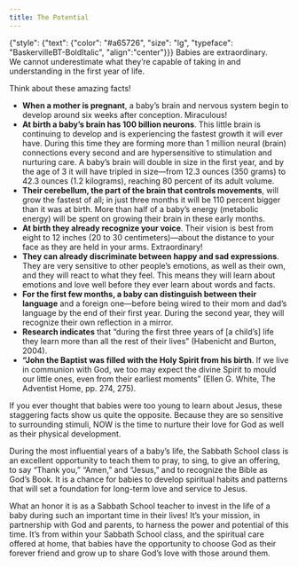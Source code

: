 ```yaml
---
title: The Potential
---
```


{"style": {"text": {"color": "#a65726", "size": "lg", "typeface": "BaskervilleBT-BoldItalic", "align":"center"}}}
Babies are extraordinary.\
We cannot underestimate what they’re capable of taking in and understanding in the first year of life.

Think about these amazing facts!

+ **When a mother is pregnant**, a baby’s brain and nervous system begin to develop around six weeks after conception. Miraculous!
+ **At birth a baby’s brain has 100 billion neurons**. This little brain is continuing to develop and is experiencing the fastest growth it will ever have. During this time they are forming more than 1 million neural (brain) connections every second and are hypersensitive to stimulation and nurturing care. A baby’s brain will double in size in the first year, and by the age of 3 it will have tripled in size—from 12.3 ounces (350 grams) to 42.3 ounces (1.2 kilograms), reaching 80 percent of its adult volume.
+ **Their cerebellum, the part of the brain that controls movements**, will grow the fastest of all; in just three months it will be 110 percent bigger than it was at birth. More than half of a baby’s energy (metabolic energy) will be spent on growing their brain in these early months.
+ **At birth they already recognize your voice**. Their vision is best from eight to 12 inches (20 to 30 centimeters)—about the distance to your face as they are held in your arms. Extraordinary!
+ **They can already discriminate between happy and sad expressions**. They are very sensitive to other people’s emotions, as well as their own, and they will react to what they feel. This means they will learn about emotions and love well before they ever learn about words and facts.
+ **For the first few months, a baby can distinguish between their language** and a foreign one—before being wired to their mom and dad’s language by the end of their first year. During the second year, they will recognize their own reflection in a mirror.
+ **Research indicates** that “during the first three years of [a child’s] life they learn more than all the rest of their lives” (Habenicht and Burton, 2004).
+ **“John the Baptist was filled with the Holy Spirit from his birth**. If we live in communion with God, we too may expect the divine Spirit to mould our little ones, even from their earliest moments” (Ellen G. White, The Adventist Home, pp. 274, 275).

If you ever thought that babies were too young to learn about Jesus, these staggering facts show us quite the opposite. Because they are so sensitive to surrounding stimuli, NOW is the time to nurture their love for God as well as their physical development.

During the most influential years of a baby’s life, the Sabbath School class is an excellent opportunity to teach them to pray, to sing, to give an offering, to say “Thank you,” “Amen,” and “Jesus,” and to recognize the Bible as God’s Book. It is a chance for babies to develop spiritual habits and patterns that will set a foundation for long-term love and service to Jesus.

What an honor it is as a Sabbath School teacher to invest in the life of a baby during such an important time in their lives! It’s your mission, in partnership with God and parents, to harness the power and potential of this time. It’s from within your Sabbath School class, and the spiritual care offered at home, that babies have the opportunity to choose God as their forever friend and grow up to share God’s love with those around them.